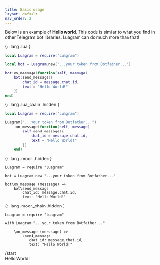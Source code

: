 ```yaml
---
title: Basic usage
layout: default
nav_order: 2
---
```


Below is an example of **Hello world**. This code is similar to what you find in other Telegram bot libraries. Luagram can do much more than that!

{: .lang .lua }
```lua
local Luagram = require("Luagram")

local bot = Luagram.new("...your token from Botfather...")

bot:on_message(function(self, message)
    bot:send_message({
        chat_id = message.chat.id,
        text = "Hello World!"
    })
end)
```

{: .lang .lua_chain .hidden }
```lua
local Luagram = require("Luagram")

Luagram("...your token from Botfather...")
    :on_message(function(self, message)
        self:send_message({
            chat_id = message.chat.id,
            text = "Hello World!"
        })
    end)
```

{: .lang .moon .hidden }
```moonscript
Luagram = require "Luagram"

bot = Luagram.new "...your token from Botfather..."

bot\on_message (messsage) =>
    bot\send_message
        chat_id: message.chat.id,
        text: "Hello World!"
```

{: .lang .moon_chain .hidden }
```moonscript
Luagram = require "Luagram"

with Luagram "...your token from Botfather..."

    \on_message (messsage) =>
        \send_message
           chat_id: message.chat.id,
           text: "Hello World!"
```

<div class="tg">
    <div class="tg-right">
        <div>
            <span>/start</span>
        </div>
    </div>
    <div class="tg-left">
        <div>
            Hello World!
        </div>
    </div>
</div>